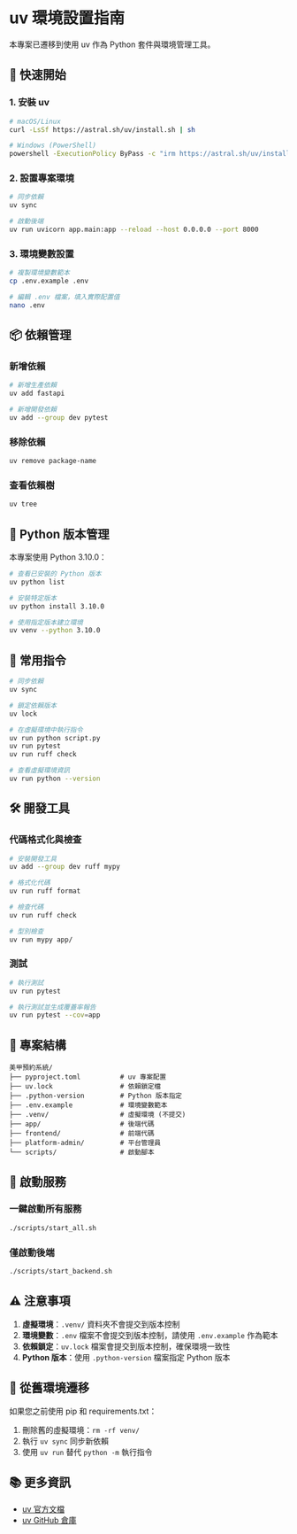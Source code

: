 # uv 環境設置指南

本專案已遷移到使用 uv 作為 Python 套件與環境管理工具。

## 🚀 快速開始

### 1. 安裝 uv
```bash
# macOS/Linux
curl -LsSf https://astral.sh/uv/install.sh | sh

# Windows (PowerShell)
powershell -ExecutionPolicy ByPass -c "irm https://astral.sh/uv/install.ps1 | iex"
```

### 2. 設置專案環境
```bash
# 同步依賴
uv sync

# 啟動後端
uv run uvicorn app.main:app --reload --host 0.0.0.0 --port 8000
```

### 3. 環境變數設置
```bash
# 複製環境變數範本
cp .env.example .env

# 編輯 .env 檔案，填入實際配置值
nano .env
```

## 📦 依賴管理

### 新增依賴
```bash
# 新增生產依賴
uv add fastapi

# 新增開發依賴
uv add --group dev pytest
```

### 移除依賴
```bash
uv remove package-name
```

### 查看依賴樹
```bash
uv tree
```

## 🐍 Python 版本管理

本專案使用 Python 3.10.0：

```bash
# 查看已安裝的 Python 版本
uv python list

# 安裝特定版本
uv python install 3.10.0

# 使用指定版本建立環境
uv venv --python 3.10.0
```

## 🔧 常用指令

```bash
# 同步依賴
uv sync

# 鎖定依賴版本
uv lock

# 在虛擬環境中執行指令
uv run python script.py
uv run pytest
uv run ruff check

# 查看虛擬環境資訊
uv run python --version
```

## 🛠️ 開發工具

### 代碼格式化與檢查
```bash
# 安裝開發工具
uv add --group dev ruff mypy

# 格式化代碼
uv run ruff format

# 檢查代碼
uv run ruff check

# 型別檢查
uv run mypy app/
```

### 測試
```bash
# 執行測試
uv run pytest

# 執行測試並生成覆蓋率報告
uv run pytest --cov=app
```

## 📁 專案結構

```
美甲預約系統/
├── pyproject.toml          # uv 專案配置
├── uv.lock                 # 依賴鎖定檔
├── .python-version         # Python 版本指定
├── .env.example            # 環境變數範本
├── .venv/                  # 虛擬環境 (不提交)
├── app/                    # 後端代碼
├── frontend/               # 前端代碼
├── platform-admin/         # 平台管理員
└── scripts/                # 啟動腳本
```

## 🚀 啟動服務

### 一鍵啟動所有服務
```bash
./scripts/start_all.sh
```

### 僅啟動後端
```bash
./scripts/start_backend.sh
```

## ⚠️ 注意事項

1. **虛擬環境**：`.venv/` 資料夾不會提交到版本控制
2. **環境變數**：`.env` 檔案不會提交到版本控制，請使用 `.env.example` 作為範本
3. **依賴鎖定**：`uv.lock` 檔案會提交到版本控制，確保環境一致性
4. **Python 版本**：使用 `.python-version` 檔案指定 Python 版本

## 🔄 從舊環境遷移

如果您之前使用 pip 和 requirements.txt：

1. 刪除舊的虛擬環境：`rm -rf venv/`
2. 執行 `uv sync` 同步新依賴
3. 使用 `uv run` 替代 `python -m` 執行指令

## 📚 更多資訊

- [uv 官方文檔](https://docs.astral.sh/uv/)
- [uv GitHub 倉庫](https://github.com/astral-sh/uv)
